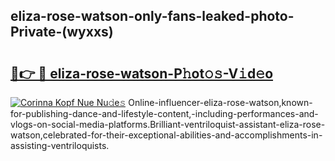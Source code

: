 ## eliza-rose-watson-only-fans​-leaked-photo​-Private-(wyxxs)


# <h2><a href="https://mediaupload.pro?title=eliza-rose-watson&ref=git">🔗👉 🔴 eliza-rose-watson-P𝚑ot𝚘𝚜-V𝚒d𝚎o</a></h2>

[![Corinna Kopf Nue Nu𝚍e𝚜](https://i.imgur.com/0qMVB7G.gif)](https://mediaupload.pro?title=eliza-rose-watson&ref=git)
Online-influencer-eliza-rose-watson,known-for-publishing-dance-and-lifestyle-content,-including-performances-and-vlogs-on-social-media-platforms.Brilliant-ventriloquist-assistant-eliza-rose-watson,celebrated-for-their-exceptional-abilities-and-accomplishments-in-assisting-ventriloquists.  